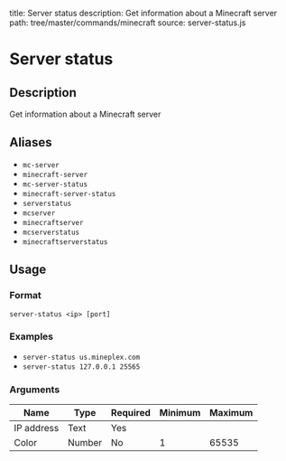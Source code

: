 title: Server status
description: Get information about a Minecraft server
path: tree/master/commands/minecraft
source: server-status.js

# Server status

## Description

Get information about a Minecraft server

## Aliases

* `mc-server`
* `minecraft-server`
* `mc-server-status`
* `minecraft-server-status`
* `serverstatus`
* `mcserver`
* `minecraftserver`
* `mcserverstatus`
* `minecraftserverstatus`

## Usage

### Format

`server-status <ip> [port]`

### Examples

* `server-status us.mineplex.com`
* `server-status 127.0.0.1 25565`

### Arguments

| Name       | Type   | Required | Minimum | Maximum |
|------------|--------|----------|---------|---------|
| IP address | Text   | Yes      |         |         |
| Color      | Number | No       | 1       | 65535   |
